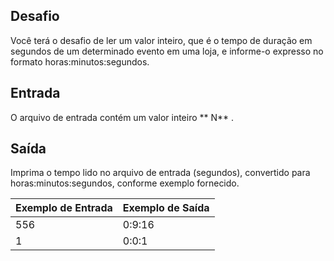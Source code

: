 ## Desafio

Você terá o desafio de ler um valor inteiro, que é o tempo de duração em segundos de um determinado evento em uma loja, e informe-o expresso no formato horas:minutos:segundos.

## Entrada

O arquivo de entrada contém um valor inteiro ** N** .

## Saída

Imprima o tempo lido no arquivo de entrada (segundos), convertido para horas:minutos:segundos, conforme exemplo fornecido.

| **Exemplo de Entrada** | **Exemplo de Saída** |
| ---------------------------- | --------------------------- |
| 556                          | 0:9:16                      |
| 1                            | 0:0:1                       |
